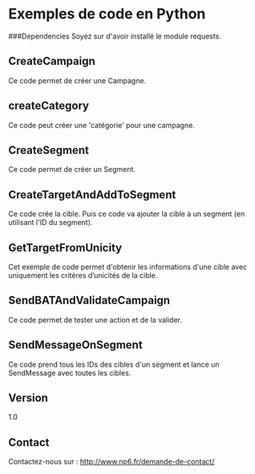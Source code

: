 Exemples de code en Python
==



###Dependencies
Soyez sur d'avoir installé le module requests.


CreateCampaign
--

Ce code permet de créer une Campagne.

createCategory
--

Ce code peut créer une 'catégorie' pour une campagne.

CreateSegment
--

Ce code permet de créer un Segment.

CreateTargetAndAddToSegment
--

Ce code crée la cible. Puis ce code va ajouter la cible à un segment (en utilisant l'ID du segment).

GetTargetFromUnicity
--

Cet exemple de code permet d'obtenir les informations d'une cible avec uniquement les critères d’unicités de la cible.

SendBATAndValidateCampaign
--

Ce code permet de tester une action et de la valider.

SendMessageOnSegment
--

Ce code prend tous les IDs des cibles d'un segment et lance un SendMessage avec toutes les cibles.

Version
--

1.0

Contact
--

Contactez-nous sur : http://www.np6.fr/demande-de-contact/

